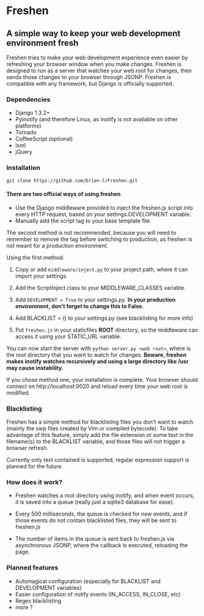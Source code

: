 # Freshen 

## A simple way to keep your web development environment fresh

Freshen tries to make your web development experience even easier by refreshing your browser window when you make changes. Freshen is designed to run as a server that watches your web root for changes, then sends those changes to your browser through JSONP. Freshen is compatible with any framework, but Django is officially supported.

### Dependencies

* Django 1.3.2+
* Pyinotify (and therefore Linux, as inotify is not available on other platforms)
* Tornado
* CoffeeScript (optional)
* lxml
* jQuery

### Installation

`git clone https://github.com/brian-l/Freshen.git`

#### There are two official ways of using freshen

* Use the Django middleware provided to inject the freshen.js script into every HTTP request, based on your settings.DEVELOPMENT variable.
* Manually add the script tag to your base template file.

The second method is not recommended, because you will need to remember to remove the tag before switching to production, as freshen is *not* meant for a production environment.

Using the first method:

1. Copy or add `middleware/inject.py` to your project path, where it can import your settings.

2. Add the ScriptInject class to your MIDDLEWARE_CLASSES variable. 

3. Add `DEVELOPMENT = True` to your settings.py. __In your production environment, don't forget to change this to False.__

4. Add BLACKLIST = () to your settings.py (see blacklisting for more info)

5. Put `freshen.js` in your staticfiles __ROOT__ directory, so the middleware can access it using your STATIC_URL variable.

You can now start the server with `python server.py <web root>`, where <web root> is the root directory that you want to watch for changes. __Beware, freshen makes inotify watches recursively and using a large directory like /usr may cause instability.__

If you chose method one, your installation is complete. Your browser should connect on http://localhost:9020 and reload every time your web root is modified.

### Blacklisting

Freshen has a simple method for blacklisting files you don't want to watch (mainly the swp files created by Vim or compiled bytecode).
To take advantage of this feature, simply add the file extension or some text in the filename(s) to the BLACKLIST variable, and those files will not trigger a browser refresh.

Currently only text contained is supported, regular expression support is planned for the future.

### How does it work?

* Freshen watches a root directory using inotify, and when event occurs, it is saved into a queue (really just a sqlite3 database for ease).

* Every 500 milliseconds, the queue is checked for new events, and if those events do not contain blacklisted files, they will be sent to freshen.js

* The number of items in the queue is sent back to freshen.js via asynchronous JSONP, where the callback is executed, reloading the page.

### Planned features

* Automagical configuration (especially for BLACKLIST and DEVELOPMENT variables)
* Easier configuration of notify events (IN_ACCESS, IN_CLOSE, etc)
* Regex blacklisting
* more ?
